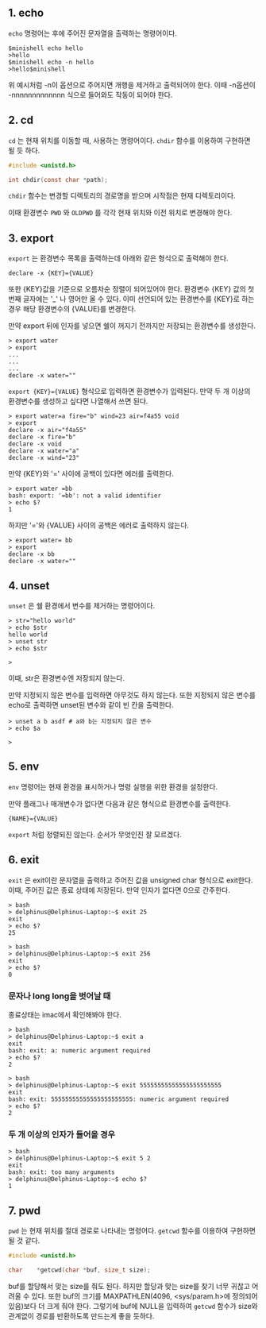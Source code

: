 ## 1. echo

`echo` 명령어는 후에 주어진 문자열을 출력하는 명령어이다. 

```shell
$minishell echo hello
>hello
$minishell echo -n hello
>hello$minishell 
```

위 예시처럼 -n이 옵션으로 주어지면 개행을 제거하고 출력되어야 한다.
이때 -n옵션이 -nnnnnnnnnnnnn 식으로 들어와도 작동이 되어야 한다.

## 2. cd

`cd` 는 현재 위치를 이동할 때, 사용하는 명령어이다. 
`chdir` 함수를 이용하여 구현하면 될 듯 하다.

```c
#include <unistd.h>

int chdir(const char *path);
```

`chdir` 함수는 변경할 디렉토리의 경로명을 받으며 시작점은 현재 디렉토리이다.

이때 환경변수 `PWD` 와 `OLDPWD` 를 각각 현재 위치와 이전 위치로 변경해야 한다.

## 3. export

`export` 는 환경변수 목록을 출력하는데 아래와 같은 형식으로 출력해야 한다. 

```shell
declare -x {KEY}={VALUE}
```

또한 {KEY}값을 기준으로 오름차순 정렬이 되어있어야 한다.
환경변수 {KEY} 값의 첫번째 글자에는 '_' 나 영어만 올 수 있다.
이미 선언되어 있는 환경변수를 {KEY}로 하는 경우 해당 환경변수의 {VALUE}를 변경한다.

만약 export 뒤에 인자를 넣으면 쉘이 꺼지기 전까지만 저장되는 환경변수를 생성한다.

```shell
> export water
> export
...
...
...
declare -x water=""
```

`export {KEY}={VALUE}` 형식으로 입력하면 환경변수가 입력된다.
만약 두 개 이상의 환경변수를 생성하고 싶다면 나열해서 쓰면 된다.

```shell
> export water=a fire="b" wind=23 air=f4a55 void
> export
declare -x air="f4a55"
declare -x fire="b"
declare -x void
declare -x water="a"
declare -x wind="23"
```

만약 {KEY}와 '=' 사이에 공백이 있다면 에러를 출력한다.

```shell
> export water =bb
bash: export: '=bb': not a valid identifier
> echo $?
1
```

하지만 '='와 {VALUE} 사이의 공백은 에러로 출력하지 않는다.

```shell
> export water= bb
> export
declare -x bb
declare -x water=""
```

## 4. unset

`unset` 은 쉘 환경에서 변수를 제거하는 명령어이다.

```shell
> str="hello world"
> echo $str
hello world
> unset str
> echo $str

>
```

이때, str은 환경변수엔 저장되지 않는다.

만약 지정되지 않은 변수를 입력하면 아무것도 하지 않는다.
또한 지정되지 않은 변수를 echo로 출력하면 unset된 변수와 같이 빈 칸을 출력한다.

```shell
> unset a b asdf # a와 b는 지정되지 않은 변수
> echo $a

>
```

## 5. env

`env` 명령어는 현재 환경을 표시하거나 명령 실행을 위한 환경을 설정한다.

만약 플래그나 매개변수가 없다면 다음과 같은 형식으로 환경변수를 출력한다.

```shell
{NAME}={VALUE}
```

`export` 처럼 정렬되진 않는다. 순서가 무엇인진 잘 모르겠다.

## 6. exit

`exit` 은 exit이란 문자열을 출력하고 주어진 값을 unsigned char 형식으로 exit한다.
이때, 주어진 값은 종료 상태에 저장된다.
만약 인자가 없다면 0으로 간주한다.

```shell
> bash
> delphinus@Delphinus-Laptop:~$ exit 25
exit
> echo $?
25
```

```shell
> bash
> delphinus@Delphinus-Laptop:~$ exit 256
exit
> echo $?
0
```

### 문자나 long long을 벗어날 때

종료상태는 imac에서 확인해봐야 한다.

```shell
> bash
> delphinus@Delphinus-Laptop:~$ exit a
exit
bash: exit: a: numeric argument required
> echo $?
2
``` 

```shell
> bash
> delphinus@Delphinus-Laptop:~$ exit 55555555555555555555555
exit
bash: exit: 55555555555555555555555: numeric argument required
> echo $?
2
```

### 두 개 이상의 인자가 들어올 경우

```shell
> bash
> delphinus@Delphinus-Laptop:~$ exit 5 2
exit
bash: exit: too many arguments
> delphinus@Delphinus-Laptop:~$ echo $?
1
```

## 7. pwd

`pwd` 는 현재 위치를 절대 경로로 나타내는 명령어다.
`getcwd` 함수를 이용하여 구현하면 될 것 같다.

```c
#include <unistd.h>

char    *getcwd(char *buf, size_t size);
```

buf를 할당해서 맞는 size를 줘도 된다.
하지만 할당과 맞는 size를 찾기 너무 귀찮고 어려울 수 있다.
또한 buf의 크기를 MAXPATHLEN(4096, <sys/param.h>에 정의되어 있음)보다 더 크게 줘야 한다.
그렇기에 buf에 NULL을 입력하여 `getcwd` 함수가 size와 관계없이 경로를 반환하도록 만드는게 좋을 듯하다.

